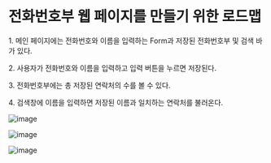 <h1>전화번호부 웹 페이지를 만들기 위한 로드맵</h1>
<p>1. 메인 페이지에는 전화번호와 이름을 입력하는 Form과 저장된 전화번호부 및 검색 바가 있다.</p>
<p>2. 사용자가 전화번호와 이름을 입력하고 입력 버튼을 누르면 저장된다.</p>
<p>3. 전화번호부에는 총 저장된 연락처의 수를 볼 수 있다.</p>
<p>4. 검색창에 이름을 입력하면 저장된 이름과 일치하는 연락처를 불러온다.</p>

![image](https://user-images.githubusercontent.com/58474431/200322274-84eaf41e-7443-493f-a570-9f112274c528.png)

![image](https://user-images.githubusercontent.com/58474431/200322520-1816860a-39ac-45a1-98b6-be8dfdbd5b08.png)

![image](https://user-images.githubusercontent.com/58474431/200322712-c427abe5-4b4c-4375-95fd-934943050adc.png)
